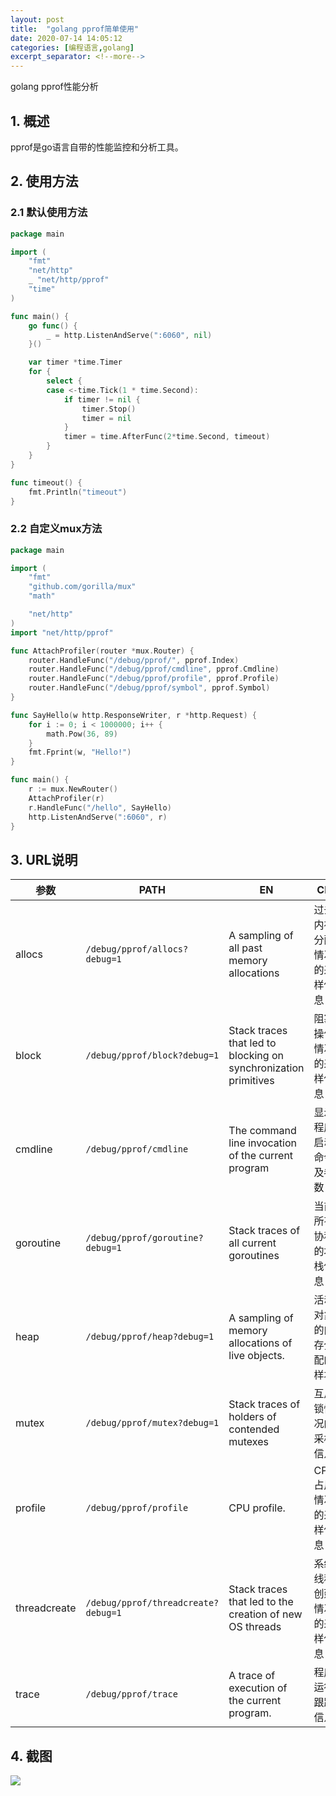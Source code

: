 ```yaml
---
layout: post
title:  "golang pprof简单使用"
date: 2020-07-14 14:05:12
categories: [编程语言,golang]
excerpt_separator: <!--more-->
---
```

golang pprof性能分析
<!--more-->

## 1. 概述
pprof是go语言自带的性能监控和分析工具。

## 2. 使用方法

### 2.1 默认使用方法
```go
package main

import (
	"fmt"
	"net/http"
	_ "net/http/pprof"
	"time"
)

func main() {
	go func() {
		_ = http.ListenAndServe(":6060", nil)
	}()

	var timer *time.Timer
	for {
		select {
		case <-time.Tick(1 * time.Second):
			if timer != nil {
				timer.Stop()
				timer = nil
			}
			timer = time.AfterFunc(2*time.Second, timeout)
		}
	}
}

func timeout() {
	fmt.Println("timeout")
}
```

### 2.2 自定义mux方法
```go
package main

import (
    "fmt"
    "github.com/gorilla/mux"
    "math"

    "net/http"
)
import "net/http/pprof"

func AttachProfiler(router *mux.Router) {
    router.HandleFunc("/debug/pprof/", pprof.Index)
    router.HandleFunc("/debug/pprof/cmdline", pprof.Cmdline)
    router.HandleFunc("/debug/pprof/profile", pprof.Profile)
    router.HandleFunc("/debug/pprof/symbol", pprof.Symbol)
}

func SayHello(w http.ResponseWriter, r *http.Request) {
    for i := 0; i < 1000000; i++ {
        math.Pow(36, 89)
    }
    fmt.Fprint(w, "Hello!")
}

func main() {
    r := mux.NewRouter()
    AttachProfiler(r)
    r.HandleFunc("/hello", SayHello)
    http.ListenAndServe(":6060", r)
}
```

## 3. URL说明

|参数|PATH|EN|CN|
|---|---|---|---|
|allocs|`/debug/pprof/allocs?debug=1`|A sampling of all past memory allocations|过去内存分配情况的采样信息|
|block|`/debug/pprof/block?debug=1`|Stack traces that led to blocking on synchronization primitives|阻塞操作情况的采样信息|
|cmdline|`/debug/pprof/cmdline`|The command line invocation of the current program|显示程序启动命令及参数|
|goroutine|`/debug/pprof/goroutine?debug=1`|Stack traces of all current goroutines|当前所有协程的堆栈信息|
|heap|`/debug/pprof/heap?debug=1`|A sampling of memory allocations of live objects.|活动对象的内存分配的样本|
|mutex|`/debug/pprof/mutex?debug=1`|Stack traces of holders of contended mutexes|互斥锁情况的采样信息|
|profile|`/debug/pprof/profile`|CPU profile. |CPU 占用情况的采样信息|
|threadcreate|`/debug/pprof/threadcreate?debug=1`|Stack traces that led to the creation of new OS threads|系统线程创建情况的采样信息|
|trace|`/debug/pprof/trace`|A trace of execution of the current program.|程序运行跟踪信息|

## 4. 截图
![](/images/深度截图_选择区域_20200714143521.png)